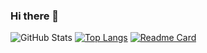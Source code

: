 ### Hi there 👋

![GitHub Stats](https://github-readme-stats.vercel.app/api?username=erchoc&show_icons=true&theme=radical&count_private=true)
[![Top Langs](https://github-readme-stats.vercel.app/api/top-langs/?username=erchoc)](https://github.com/anuraghazra/github-readme-stats)
[![Readme Card](https://github-readme-stats.vercel.app/api/pin/?username=tuya&repo=tuya-connector-nodejs)](https://github.com/anuraghazra/github-readme-stats)

